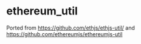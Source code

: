 # ethereum_util

Ported from https://github.com/ethjs/ethjs-util/ and https://github.com/ethereumjs/ethereumjs-util